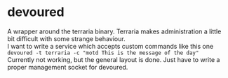 # devoured
A wrapper around the terraria binary. Terraria makes administration a little bit difficult with some strange behaviour.  
I want to write a service which accepts custom commands like this one  
`devoured -t terraria -c "motd This is the message of the day" `  
Currently not working, but the general layout is done. Just have to write a proper management socket for devoured.
